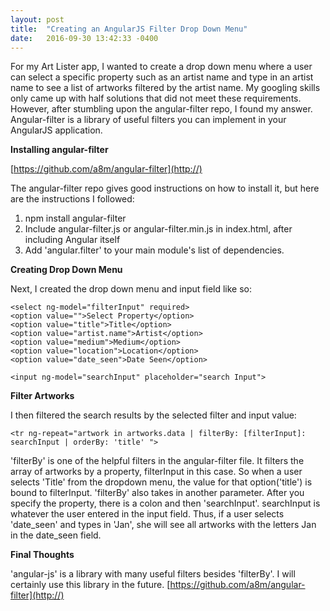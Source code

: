 ```yaml
---
layout: post
title:  "Creating an AngularJS Filter Drop Down Menu"
date:   2016-09-30 13:42:33 -0400
---
```


For my Art Lister app, I wanted to create a drop down menu where a user can select a specific property such as an artist name and type in an artist name to see a list of artworks filtered by the artist name. My googling skills only came up with half solutions that did not meet these requirements. However, after stumbling upon the angular-filter repo, I found my answer. Angular-filter is a library of useful filters you can implement in your AngularJS application.

**Installing angular-filter**

[https://github.com/a8m/angular-filter](http://)

The angular-filter repo gives good instructions on how to install it, but here are the instructions I followed:

1. npm install angular-filter
2. Include angular-filter.js or angular-filter.min.js in index.html, after including Angular itself
3. Add 'angular.filter' to your main module's list of dependencies.

**Creating Drop Down Menu**

Next, I created the drop down menu and input field like so:

```
<select ng-model="filterInput" required>
<option value="">Select Property</option>
<option value="title">Title</option>
<option value="artist.name">Artist</option>
<option value="medium">Medium</option>
<option value="location">Location</option>
<option value="date_seen">Date Seen</option>

<input ng-model="searchInput" placeholder="search Input">

```
**Filter Artworks**

I then filtered the search results by the selected filter and input value:

```
<tr ng-repeat="artwork in artworks.data | filterBy: [filterInput]: searchInput | orderBy: 'title' ">
```

'filterBy' is one of the helpful filters in the angular-filter file. It filters the array of artworks by a property, filterInput in this case. So when a user selects 'Title' from the dropdown menu, the value for that option('title') is bound to filterInput. 'filterBy' also takes in another parameter. After you specify the property, there is a colon and then 'searchInput'. searchInput is whatever the user entered in the input field. Thus, if a user selects 'date_seen' and types in 'Jan', she will see all artworks with the letters Jan in the date_seen field.   

**Final Thoughts**

'angular-js' is a library with many useful filters besides 'filterBy'. I will certainly use this library in the future. [https://github.com/a8m/angular-filter](http://)

